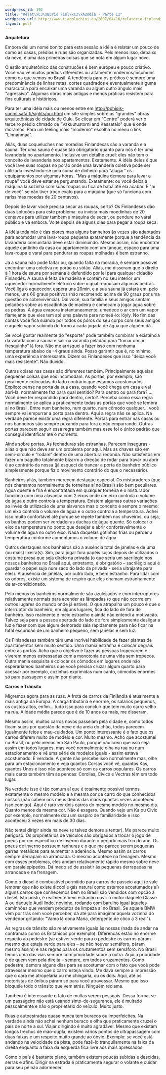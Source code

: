 ```yaml
--- 
wordpress_id: 192
title: "Relat\xC3\xB3rio Finl\xC3\xA2ndia - Parte II"
wordpress_url: http://www.tiagoluchini.eu/2007/04/10/relatorio-finlandia-parte-ii/
layout: post
---
```

**Arquitetura**

Embora dei um nome bonito para esta sessão a idéia é relatar um pouco de como as casas, prédios e ruas são organizadas. Pelo menos isso, debaixo da neve, é uma das primeiras coisas que se nota em algum lugar novo.

O estilo arquitetônico das construcões é bem europeu e pouco criativo. Você não vê muitos prédios diferentes ou altamente modernos/incomuns como os que vemos no Brasil. A tendência para os prédios é sempre uma predominância de linhas retas, cortes quadrados e eventualmente alguma maracutaia para encaixar uma varanda ou algum outro ângulo mais "agressivo". Algumas obras mais antigas e menos práticas resistem para fins culturais e históricos.

Para ter uma idéia mais ou menos entre em <http://pohjois-suomi.safa.fi/sights/oui.html> um site simples sobre as "grandes" obras arquitetônicas de cidade de Oulu. Se clicar em "Centre" poderá ver o terceiro prédio chmado de "Vakuutustorni and Kassatalo" que é onde moramos. Para um feeling mais "moderno" escolha no menu o link "Linnanmaa".

Aliás, duas coqueluches nas moradias Finlandesas são a varanda e a sauna. Ter uma sauna é quase tão obrigatório quanto para nós é ter uma lavanderia no apartamento. Inclusive um detalhe cruel: eles não tem o conceito de lavanderia nos apartamentos. Exatamente. A idéia deles é que você lave suas roupas no porão onde uma lavanderia coletiva pode ser utilizada investindo-se uma soma de dinheiro para “alugar” os equipamentos por algumas horas. "Mas a máquina demora para lavar a roupa" você deve estar se perguntando. Exatamente: ou você deixa a máquina lá sozinha com suas roupas ou fica de babá até ela acabar. E "ai de você" se não tiver troco exato para a máquina (que só funciona com raríssimas moedas de 20 centavos).

Depois de lavar você precisa secar as roupas, certo? Os Finlandeses dão duas solucões para este problema: ou invista mais moedinhas de 20 centavos para utilizar também a máquina de secar, ou pendure no varal público e vá embora. Volte depois de alguns dias para pegar a roupa seca.

A idéia toda não é das piores mas alguns banheiros às vezes são adaptados para acomodar uma lava-roupa pequena exatamente porque a tendência da lavanderia comunitária deve estar diminuindo. Mesmo assim, não encontrar aquele cantinho da casa ou apartamento com um tanque, espaco para uma lava-roupa e varal para pendurar as roupas molhadas é bem estranho.

Já a sauna não pode faltar ou, quando falta na moradia, é sempre possível encontrar uma coletiva no porão ou sótão. Aliás, me disseram que o direito à 1 hora de sauna por semana é defendido por lei para qualquer cidadão Finlandês. A sauna é feita de madeira e contém no seu interior um aquecedor normalmente elétrico sobre o qual repousam algumas pedras. Você liga o aquecedor, espera uns 20min, e a sua sauna já estará em, pelo menos, uns 60 graus positivos (não recomendo acima de 90 graus por uma questão de sobrevivência). Daí você, sua família e seus amigos sentam peladões sobre as escadinhas de madeira e comecam a jogar água sobre as pedras. A água evapora instantaneamente, umedece o ar com um vapor flamejante que eles tem até uma palavra para nomeá-lo: löyly. No fim das contas você fica suando por todos os póros do seu corpo com seus amigos e aquele vapor subindo do forno a cada jogada de água que alguém dá.

Se você gostar realmente do "esporte" pode também combinar a existência da varada com a sauna e sair na varanda peladão para “tomar um ar fresquinho” lá fora. Não me arrisquei a fazer isso com nenhuma temperatura abaixo de -4 graus ainda. Posso garantir que é, no mínimo, uma experiência interessante. Dizem os Finlandeses que isso "deixa você mais resistente". Não duvido.

Outras coisas nas casas são diferentes também. Principalmente aquelas pequenas coisas que nos incomodam. As portas, por exemplo, são geralmente colocadas do lado contrário que estamos acostumados. Explico: pense na porta da sua casa, quando você chega em casa e vai abrí-la, normalmente faz para qual sentido? Para dentro ou para fora?..... Você deve ter respondido para dentro, certo?. Perceba como essa regra normalmente se aplica a praticamente todas as portas que você se lembra aí no Brasil. Entre num banheiro, num quarto, num cômodo qualquer... você sempre vai empurrar a porta para dentro. Aqui a regra não se aplica. Na verdade parece existir uma regra diferente. Portas para entrar nas casas ou nos banheiros são sempre puxando para fora e não empurrando. Outras portas parecem seguir essa regra também mas esse foi o único padrão que consegui identificar até o momento.

Ainda sobre portas. As fechaduras são estranhas. Parecem inseguras - aliás o que não deve ser um problema por aqui. Mas as chaves são em semi-círculo e “rodam” dentro de uma abertura redonda. Não satisfeitos em fazer um bagulho totalmente bizarro a direcão de rodar para travar ou abrir é ao contrário da nossa (já esqueci de trancar a porta do banheiro público simplesmente porque fiz o movimento contrário do que o necessário).

Banheiros aliás, também merecem destaque especial. Os misturadores (que nós chamamos normalmente de torneiras aí no Brasil) são bem peculiares. Água quente e fria é encontratada em qualquer torneira e o misturador funciona com uma alavanca com 2 eixos onde um eixo controla o volume de água e outro controla a temperatura. Existem algumas outras variacões ao invés da utilizacão de uma alavanca mas o conceito é sempre o mesmo: um eixo controla o volume de água e o outro controla a temperatura. Achei isso muito confortável até porque se repete também nos chuveiros, ou seja, os banhos podem ser verdadeiras duchas de água quente. Só colocar o eixo da temperatura no ponto que desejar e abrir confortavelmente o volume de água no outro eixo. Nada daquelas gotinhas frias ou perder a temperatura conforme aumentamos o volume de água.

Outros destaques nos banheiros são a ausência total de janelas e de uma (ou mais) lixeira(s). Sim, para jogar fora papéis sujos depois de utilizados o costume presa que seja direto na privada (o que seria um sacrilégio nos nossos banheiros no Brasil aqui, entretanto, é obrigatório – sacrilégio aqui é guardar o papel sujo num saco do lado da privada - seria ultrajante para eles). A ausência de janelas, por outro lado, é bem estranho. Para lidar com os odores, existe um sistema de respiro que eles chamam estranhamente de ar-condicionado.

Pelo menos os banheiros normalmente são azuleijados e com interruptores relativamente normais para acender as lâmpadas (o que não ocorre em outros lugares do mundo onde já estive). O que atrapalha um pouco é que o interruptor do banheiro, em alguns lugares, fica do lado de fora de banheiro. Isso realmente é meio estranho e ainda não entendi a motivacão. Talvez seja para a pessoa apertada do lado de fora simplesmente desligar a luz e fazer com que algum demorado saia rapidamente para não ficar na total escuridão de um banheiro pequeno, sem janelas e sem luz.

Os Finlandeses também têm uma incrível habilidade de fazer plantas de apartamentos sem muito sentido. Uma mania estranha é colocar degrais entre as portas. Acho que o objetivo é fazer as pessoas tropecarem e viverem menos estressadas com a monotonia de uma vida sem tropecos. Outra mania esquisita é colocar os cômodos em lugares onde não esperaríamos: banheiros que você precisa cruzar algum quarto para acessar por exemplo, cozinhas exprimidas num canto, cômodos enormes só para passagem e assim por diante.

**Carros e Trânsito**

Migremos agora para as ruas. A frota de carros da Finlândia é atualmente a mais antiga da Europa. A carga tributária é enorme, os salários pequenos, os custos altos, enfim... tudo isso para concluir que tem muito carro velho na rua. A idade média parece que é de 10 anos ou mais, me disseram.

Mesmo assim, muitos carros novos passeiam pela cidade e, como todos ficam sujos por questão da neve e da areia do chão, todos parecem igualmente feios e mau-cuidados. Um ponto interessante é o fato que os carros diferem muito de modelo e cor. Muito mesmo. Acho que acostumei no Brasil, ou pelo menos em São Paulo, porque não creio que isso seja assim em todos lugares, mas você normalmente olha na rua ou num estacionamento e vê uma série de modelos iguais - assim estava acostumado. É verdade. A gente não percebe isso normalmente mas, olhe para um estacionamento e veja quantos Corsas você vê, quantos Kas, quantos Unos e isso não acontece só com os carros populares. Os carros mais caros também têm às pencas: Corollas, Civics e Vectras têm em todo lugar.

Na verdade isso é tão comum aí que é totalmente possível termos exatamente o mesmo modelo e a mesma cor de carro do que conhecidos nossos (não cabem nos meus dedos das mãos quantas vezes aconteceu isso comigo). Aqui é raro ver dois carros do mesmo modelo no mesmo dia. Quanto menos da mesma cor. Não é exagero. Quando vejo um Ka ou Civic por exemplo, normalmente dou um suspiro de familiaridade e isso aconteceu 3 vezes em mais de 30 dias.

Não tentei dirigir ainda na neve (e talvez demore a tentar). Me parece muito perigoso. Os proprietários de veículos são obrigados a trocar o jogo de pneus por um específico de inverno durante o período mais frio do ano. Os pneus de inverno possuem ranhuras e o que me parece serem pequenas garras metálicas para aumentar a aderência. Mesmo assim os carros sempre derrapam na arrancada. O mesmo acontece na frenagem. Mesmo com esses problemas, eles andam relativamente rápido mesmo sobre neve em paralelepípedos. Dá medo só de assistir às pequenas derrapadas na arrancada e na frenagem.

Como o diesel é combustível permitido para carros de passeio aqui (e vale lembrar que não existe álcool e gás natural como estamos acostumados aí) alguns carros que conhecemos bem no Brasil são vendidos com opcão à diesel. Isto posto, é realmente bem estranho ouvir o motor daquele Classe A ou daquele Audi lindo, novinho, rodando com barulho igual àqueles caminhões que vendem produtos de limpeza aí no Brasil. Se aquele BMW vêm por trás sem você perceber, dá até para imaginar aquela vozinha do vendedor gritando: "Vamo lá dona Maria, detergente de côco a 3 real").

As regras de trânsito são relativamente iguais às nossas (nada de andar na contramão como os Britânicos por exemplo). Diferencas estão no enorme respeito ao pedestre (se estiver verde para o pedestre os carros páram mesmo que esteja verde para eles – se não houver semáforo, páram mesmo assim) e nas regras para os cruzamentos sem semáforo. No Brasil temos uma das vias sempre com prioridade sobre a outra. Aqui a prioridade é de quem vem pela direita – sempre, em todos cruzamentos. Como pedestre, demora alguns dias para se acostumar com o fato que você pode atravessar mesmo que o carro esteja vindo. Me dava sempre a impressão que o cara me atropelaria ou me chingaria, ou os dois. Aqui, até os motoristas de ônibus páram só para você atravessar. Mesmo que isso bloqueie todo o trânsito que vem atrás. Ninguém reclama.

Também é interessante o fato de multas serem pessoais. Dessa forma, se um passageiro não está usando sinto-de-seguranca, ele é multado pessoalmente e não o proprietário do veículo. Muito justo.

Ruas e autoestradas quase nunca tem buracos ou imperfeicões. Na verdade ainda não achei nenhum buraco e olha que praticamente cruzei o país de norte a sul. Viajar dirigindo é muito agradável. Mesmo que existam longos trechos de mão-dupla, existem vários pontos de ultrapassagem com duas faixas e um respeito muito grande ao óbvio. Exemplo: se você está andando na velocidade da pista, pode fazê-lo tranquilamente na faixa da direita enquanto a faixa da esquerda fica livre aos mais apressados.

Como o país é bastante plano, também existem poucas subidas e descidas, serras e afins. Dirigir na estrada é praticamente segurar o volante e cuidar para seu pé não adormecer.
